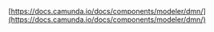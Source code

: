 [https://docs.camunda.io/docs/components/modeler/dmn/](https://docs.camunda.io/docs/components/modeler/dmn/)